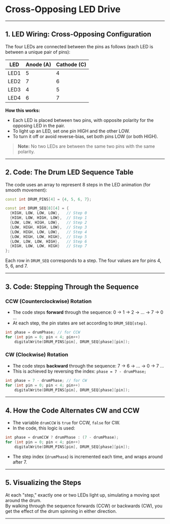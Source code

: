 # Cross-Opposing LED Drive

---

## 1. LED Wiring: Cross-Opposing Configuration

The four LEDs are connected between the pins as follows (each LED is between a unique pair of pins):

| LED  | Anode (A) | Cathode (C) |
|------|-----------|-------------|
| LED1 | 5         | 4           |
| LED2 | 7         | 6           |
| LED3 | 4         | 5           |
| LED4 | 6         | 7           |

**How this works:**  
- Each LED is placed between two pins, with opposite polarity for the opposing LED in the pair.
- To light up an LED, set one pin HIGH and the other LOW.  
- To turn it off or avoid reverse-bias, set both pins LOW (or both HIGH).

> **Note:** No two LEDs are between the same two pins with the same polarity.

---

## 2. Code: The Drum LED Sequence Table

The code uses an array to represent 8 steps in the LED animation (for smooth movement):

```cpp
const int DRUM_PINS[4] = {4, 5, 6, 7};

const int DRUM_SEQ[8][4] = {
  {HIGH, LOW, LOW, LOW},   // Step 0
  {HIGH, LOW, HIGH, LOW},  // Step 1
  {LOW, LOW, HIGH, LOW},   // Step 2
  {LOW, HIGH, HIGH, LOW},  // Step 3
  {LOW, HIGH, LOW, LOW},   // Step 4
  {LOW, HIGH, LOW, HIGH},  // Step 5
  {LOW, LOW, LOW, HIGH},   // Step 6
  {HIGH, LOW, LOW, HIGH}   // Step 7
};
```

Each row in `DRUM_SEQ` corresponds to a step. The four values are for pins 4, 5, 6, and 7.

---

## 3. Code: Stepping Through the Sequence

### CCW (Counterclockwise) Rotation

- The code steps **forward** through the sequence: 0 → 1 → 2 → ... → 7 → 0 ...
- At each step, the pin states are set according to `DRUM_SEQ[step]`.

```cpp
int phase = drumPhase; // for CCW
for (int pin = 0; pin < 4; pin++)
    digitalWrite(DRUM_PINS[pin], DRUM_SEQ[phase][pin]);
```

### CW (Clockwise) Rotation

- The code steps **backward** through the sequence: 7 → 6 → ... → 0 → 7 ...
- This is achieved by reversing the index: `phase = 7 - drumPhase;`

```cpp
int phase = 7 - drumPhase; // for CW
for (int pin = 0; pin < 4; pin++)
    digitalWrite(DRUM_PINS[pin], DRUM_SEQ[phase][pin]);
```

---

## 4. How the Code Alternates CW and CCW

- The variable `drumCCW` is `true` for CCW, `false` for CW.
- In the code, this logic is used:

```cpp
int phase = drumCCW ? drumPhase : (7 - drumPhase);
for (int pin = 0; pin < 4; pin++)
    digitalWrite(DRUM_PINS[pin], DRUM_SEQ[phase][pin]);
```
- The step index (`drumPhase`) is incremented each time, and wraps around after 7.

---

## 5. Visualizing the Steps

At each "step," exactly one or two LEDs light up, simulating a moving spot around the drum.  
By walking through the sequence forwards (CCW) or backwards (CW), you get the effect of the drum spinning in either direction.

---
